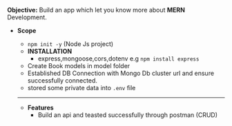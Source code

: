**Objective:**
Build an app which let you know more about **MERN** Development.

- **Scope**
   
   - `npm init -y` (Node Js project)
   -  **INSTALLATION**
         - express,mongoose,cors,dotenv e.g `npm install express`
   -  Create Book models in model folder 
   -  Established DB Connection with Mongo Db cluster url and ensure successfully connected.
   -  stored some private data into `.env` file 

   ***
   
   - **Features**
     - Build an api and teasted successfully through postman (CRUD)